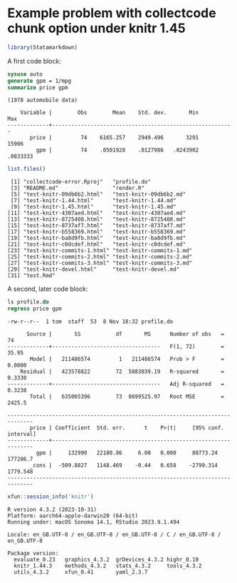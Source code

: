 Example problem with collectcode chunk option under knitr 1.45
================

``` r
library(Statamarkdown)
```

A first code block:

``` stata
sysuse auto
generate gpm = 1/mpg
summarize price gpm
```

    (1978 automobile data)

        Variable |        Obs        Mean    Std. dev.       Min        Max
    -------------+---------------------------------------------------------
           price |         74    6165.257    2949.496       3291      15906
             gpm |         74    .0501928    .0127986   .0243902   .0833333

``` r
list.files()
```

     [1] "collectcode-error.Rproj"   "profile.do"               
     [3] "README.md"                 "render.R"                 
     [5] "test-knitr-09db6b2.html"   "test-knitr-09db6b2.md"    
     [7] "test-knitr-1.44.html"      "test-knitr-1.44.md"       
     [9] "test-knitr-1.45.html"      "test-knitr-1.45.md"       
    [11] "test-knitr-4307aed.html"   "test-knitr-4307aed.md"    
    [13] "test-knitr-8725408.html"   "test-knitr-8725408.md"    
    [15] "test-knitr-8737af7.html"   "test-knitr-8737af7.md"    
    [17] "test-knitr-b558369.html"   "test-knitr-b558369.md"    
    [19] "test-knitr-ba8d9fb.html"   "test-knitr-ba8d9fb.md"    
    [21] "test-knitr-c0dcdef.html"   "test-knitr-c0dcdef.md"    
    [23] "test-knitr-commits-1.html" "test-knitr-commits-1.md"  
    [25] "test-knitr-commits-2.html" "test-knitr-commits-2.md"  
    [27] "test-knitr-commits-3.html" "test-knitr-commits-3.md"  
    [29] "test-knitr-devel.html"     "test-knitr-devel.md"      
    [31] "test.Rmd"                 

A second, later code block:

``` stata
ls profile.do
regress price gpm
```

    -rw-r--r--  1 tom  staff  53  8 Nov 18:32 profile.do

          Source |       SS           df       MS      Number of obs   =        74
    -------------+----------------------------------   F(1, 72)        =     35.95
           Model |   211486574         1   211486574   Prob > F        =    0.0000
        Residual |   423578822        72  5883039.19   R-squared       =    0.3330
    -------------+----------------------------------   Adj R-squared   =    0.3238
           Total |   635065396        73  8699525.97   Root MSE        =    2425.5

    ------------------------------------------------------------------------------
           price | Coefficient  Std. err.      t    P>|t|     [95% conf. interval]
    -------------+----------------------------------------------------------------
             gpm |     132990   22180.86     6.00   0.000     88773.24    177206.7
           _cons |  -509.8827   1148.469    -0.44   0.658    -2799.314    1779.548
    ------------------------------------------------------------------------------

``` r
xfun::session_info('knitr')
```

    R version 4.3.2 (2023-10-31)
    Platform: aarch64-apple-darwin20 (64-bit)
    Running under: macOS Sonoma 14.1, RStudio 2023.9.1.494

    Locale: en_GB.UTF-8 / en_GB.UTF-8 / en_GB.UTF-8 / C / en_GB.UTF-8 / en_GB.UTF-8

    Package version:
      evaluate_0.23   graphics_4.3.2  grDevices_4.3.2 highr_0.10     
      knitr_1.44.3    methods_4.3.2   stats_4.3.2     tools_4.3.2    
      utils_4.3.2     xfun_0.41       yaml_2.3.7     
